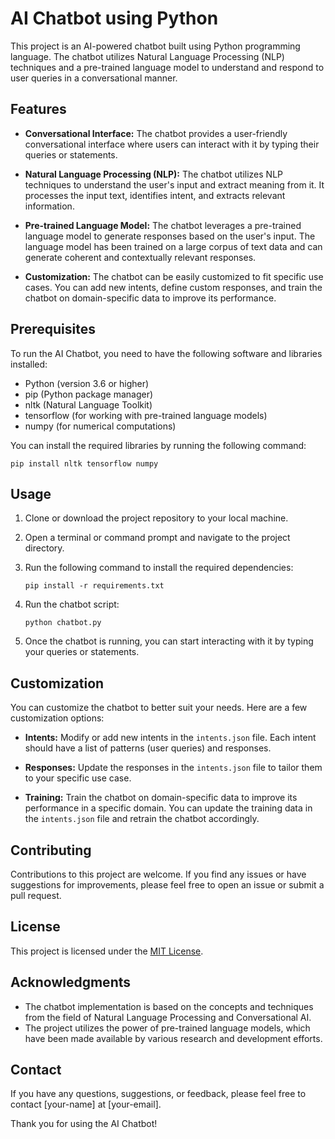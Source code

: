 

# AI Chatbot using Python

This project is an AI-powered chatbot built using Python programming language. The chatbot utilizes Natural Language Processing (NLP) techniques and a pre-trained language model to understand and respond to user queries in a conversational manner.

## Features

- **Conversational Interface:** The chatbot provides a user-friendly conversational interface where users can interact with it by typing their queries or statements.

- **Natural Language Processing (NLP):** The chatbot utilizes NLP techniques to understand the user's input and extract meaning from it. It processes the input text, identifies intent, and extracts relevant information.

- **Pre-trained Language Model:** The chatbot leverages a pre-trained language model to generate responses based on the user's input. The language model has been trained on a large corpus of text data and can generate coherent and contextually relevant responses.

- **Customization:** The chatbot can be easily customized to fit specific use cases. You can add new intents, define custom responses, and train the chatbot on domain-specific data to improve its performance.

## Prerequisites

To run the AI Chatbot, you need to have the following software and libraries installed:

- Python (version 3.6 or higher)
- pip (Python package manager)
- nltk (Natural Language Toolkit)
- tensorflow (for working with pre-trained language models)
- numpy (for numerical computations)

You can install the required libraries by running the following command:

```
pip install nltk tensorflow numpy
```

## Usage

1. Clone or download the project repository to your local machine.

2. Open a terminal or command prompt and navigate to the project directory.

3. Run the following command to install the required dependencies:

   ```
   pip install -r requirements.txt
   ```

4. Run the chatbot script:

   ```
   python chatbot.py
   ```

5. Once the chatbot is running, you can start interacting with it by typing your queries or statements.

## Customization

You can customize the chatbot to better suit your needs. Here are a few customization options:

- **Intents:** Modify or add new intents in the `intents.json` file. Each intent should have a list of patterns (user queries) and responses.

- **Responses:** Update the responses in the `intents.json` file to tailor them to your specific use case.

- **Training:** Train the chatbot on domain-specific data to improve its performance in a specific domain. You can update the training data in the `intents.json` file and retrain the chatbot accordingly.

## Contributing

Contributions to this project are welcome. If you find any issues or have suggestions for improvements, please feel free to open an issue or submit a pull request.

## License

This project is licensed under the [MIT License](LICENSE).

## Acknowledgments

- The chatbot implementation is based on the concepts and techniques from the field of Natural Language Processing and Conversational AI.
- The project utilizes the power of pre-trained language models, which have been made available by various research and development efforts.

## Contact

If you have any questions, suggestions, or feedback, please feel free to contact [your-name] at [your-email].

Thank you for using the AI Chatbot!
